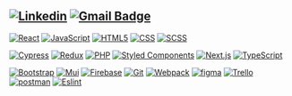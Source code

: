 ## [![Linkedin](https://img.shields.io/badge/-LinkedIn-blue?style=flat-square&logo=Linkedin&logoColor=white&link=https://www.linkedin.com/in/tomaszurbankiewicz/)](https://www.linkedin.com/in/tomaszurbankiewicz/) [![Gmail Badge](https://img.shields.io/badge/-Gmail-c14438?style=flat-square&logo=Gmail&logoColor=white&link=mailto:tomasz.urbankiewicz@gmail.com)](mailto:tomasz.urbankiewicz@gmail.com)

[![React](https://img.shields.io/badge/-React-0A1A2F?style=flat-square&logo=react)](https://github.com/TomaszUrbankiewicz)
[![JavaScript](https://img.shields.io/badge/-JavaScript-0A1A2F?style=flat-square&logo=javascript&link=https://github.com/TomaszUrbankiewicz/)](https://github.com/TomaszUrbankiewicz)
[![HTML5](https://img.shields.io/badge/-HTML5-E34F26?style=flat-square&logo=html5&logoColor=white&link=https://github.com/TomaszUrbankiewicz/)](https://github.com/TomaszUrbankiewicz)
[![CSS](https://img.shields.io/badge/-CSS3-1572B6?style=flat-square&logo=css3&link=https://github.com/TomaszUrbankiewicz/)](https://github.com/TomaszUrbankiewicz)
[![SCSS](https://img.shields.io/badge/-SCSS-CC6699?style=flat-square&logo=sass&logoColor=white)](https://github.com/TomaszUrbankiewicz)

[![Cypress](https://img.shields.io/badge/-Cypress-E34F26?style=flat-square&logo=cypress)](https://github.com/TomaszUrbankiewicz)
[![Redux](https://img.shields.io/badge/-Redux-0A1A2F?style=flat-square&logo=Redux&logoColor=pink)](https://github.com/TomaszUrbankiewicz)
[![PHP](https://img.shields.io/badge/-php-0A1A2F?style=flat-square&logo=php)](https://github.com/TomaszUrbankiewicz)
[![Styled Components](https://img.shields.io/badge/-StyledComponents-0A1A2F?style=flat-square&logo=Styled-Components)](https://github.com/TomaszUrbankiewicz)
[![Next.js](https://img.shields.io/badge/-Next.js-0A1A2F?style=flat-square&logo=Next.js&logoColor=white)](https://github.com/TomaszUrbankiewicz)
[![TypeScript](https://img.shields.io/badge/-TypeScript-1572B6?style=flat-square&logoColor=white&logo=typescript&link=https://github.com/TomaszUrbankiewicz/)](https://github.com/TomaszUrbankiewicz)

[![Bootstrap](https://img.shields.io/badge/-Bootstrap-purple?style=flat-square&logo=Bootstrap)](https://github.com/TomaszUrbankiewicz)
[![Mui](https://img.shields.io/badge/-Mui-0A1A2F?style=flat-square&logo=Mui)](https://github.com/TomaszUrbankiewicz)
[![Firebase](https://img.shields.io/badge/-Firebase-E34F26?style=flat-square&logo=Firebase&logoColor=white)](https://github.com/TomaszUrbankiewicz)
[![Git](https://img.shields.io/badge/-Git-0A1A2F?style=flat-square&logo=git&link=https://github.com/olafsulich/)](https://github.com/TomaszUrbankiewicz)
[![Webpack](https://img.shields.io/badge/-Webpack-blue?style=flat-square&logo=Webpack&logoColor=white)](https://github.com/TomaszUrbankiewicz)
[![figma](https://img.shields.io/badge/-figma-0A1A2F?style=flat-square&logo=figma&logoColor=orange)](https://github.com/TomaszUrbankiewicz)
[![Trello](https://img.shields.io/badge/-trello-blue?style=flat-square&logo=trello&logoColor=white)](https://github.com/TomaszUrbankiewicz)
[![postman](https://img.shields.io/badge/-postman-E34F26?style=flat-square&logo=postman&logoColor=white)](https://github.com/TomaszUrbankiewicz)
[![Eslint](https://img.shields.io/badge/-Eslint-purple?style=flat-square&logo=Eslint&logoColor=white)](https://github.com/TomaszUrbankiewicz)
